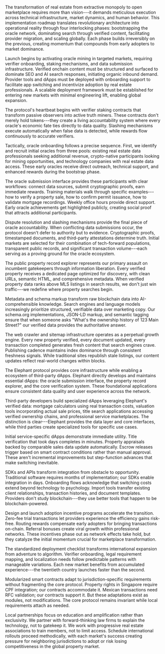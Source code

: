 
The transformation of real estate from extractive monopoly to open marketplace requires more than vision---it demands
meticulous execution across technical infrastructure, market dynamics, and human behavior. This implementation roadmap
translates revolutionary architecture into operational reality through four interlocking phases: bootstrapping the
oracle network, dominating search through verified content, facilitating provider migration, and scaling globally. Each
phase builds irreversibly on the previous, creating momentum that compounds from early adopters to market dominance.

Launch begins by activating oracle mining in targeted markets, requiring verifier onboarding, staking mechanisms, and
data submission infrastructure. Verified onchain content must be structured and surfaced to dominate SEO and AI search
responses, initiating organic inbound demand. Provider tools and dApps must be deployed with onboarding support to
facilitate app switching and incentivize adoption by real estate professionals. A scalable deployment framework must be
established for entering new markets with minimal engineering lift, enabling global expansion.


The protocol's heartbeat begins with verifier staking contracts that transform passive observers into active truth
miners. These contracts don't merely hold tokens---they create a living accountability system where every oracle's
economic fate ties directly to data quality. Slashing mechanisms execute automatically when false data is detected,
while rewards flow continuously to accurate verifiers.

Tactically, oracle onboarding follows a precise sequence. First, we identify and recruit initial oracles from three
pools: existing real estate data professionals seeking additional revenue, crypto-native participants looking for mining
opportunities, and technology companies with real estate data access. These early oracles receive direct outreach,
technical support, and enhanced rewards during the bootstrap phase.

The oracle submission interface provides these participants with clear workflows: connect data sources, submit
cryptographic proofs, earn immediate rewards. Training materials walk through specific examples---how to verify a
property sale, how to confirm permit issuance, how to validate mortgage recordings. Weekly office hours provide direct
support. Early oracle achievements get highlighted publicly, creating social proof that attracts additional
participants.

Dispute resolution and slashing mechanisms provide the final piece of oracle accountability. When conflicting data
submissions occur, the protocol doesn't defer to authority but to evidence. Cryptographic proofs, timestamped documents,
and third-party attestations determine truth. Initial markets are selected for their combination of tech-forward
populations, transparent public records, and significant transaction volume---each serving as a proving ground for the
oracle ecosystem.


The public property record explorer represents our primary assault on incumbent gatekeepers through information
liberation. Every verified property receives a dedicated page optimized for discovery, with clean URLs, semantic HTML,
and comprehensive metadata. When verified property data ranks above MLS listings in search results, we don't just win
traffic---we redefine where property searches begin.

Metadata and schema markup transform raw blockchain data into AI-comprehensible knowledge. Search engines and language
models increasingly prioritize structured, verifiable data over marketing copy. Our schema.org implementations, JSON-LD
markup, and semantic tagging ensure that when someone asks \"What's the ownership history of 123 Main Street?\" our
verified data provides the authoritative answer.

The web crawler and sitemap infrastructure operates as a perpetual growth engine. Every new property verified, every
document updated, every transaction completed generates fresh content that search engines crave. Publishing cadence
maintains index dominance through consistent freshness signals. While traditional sites republish stale listings, our
content updates reflect real-world changes within blocks.


The Elephant protocol provides core infrastructure while enabling a ecosystem of third-party dApps. Elephant directly
develops and maintains essential dApps: the oracle submission interface, the property record explorer, and the core
verification system. These foundational applications ensure consistent data quality and user experience across the
network.

Third-party developers build specialized dApps leveraging Elephant's verified data: mortgage calculators using real
transaction costs, valuation tools incorporating actual sale prices, title search applications accessing verified
ownership chains, and professional service marketplaces. The distinction is clear---Elephant provides the data layer and
core interfaces, while third parties create specialized tools for specific use cases.

Initial service-specific dApps demonstrate immediate utility. Title verification that took days completes in minutes.
Property appraisals backed by comparable sales data update automatically. Escrow releases trigger based on smart
contract conditions rather than manual approval. These aren't incremental improvements but step-function advances that
make switching inevitable.

SDKs and APIs transform integration from obstacle to opportunity. Traditional software requires months of
implementation; our SDKs enable integration in days. Onboarding flows acknowledge that switching costs extend beyond
technology to psychology. Import tools transfer existing client relationships, transaction histories, and document
templates. Providers don't study blockchain---they use better tools that happen to be blockchain-powered.

Design and launch adoption incentive programs accelerate the transition. Zero-fee trial transactions let providers
experience the efficiency gains risk-free. Routing rewards compensate early adopters for bringing transactions on-chain.
Referral bonuses create viral growth within professional networks. These incentives phase out as network effects take
hold, but they catalyze the initial momentum crucial for marketplace transformation.


The standardized deployment checklist transforms international expansion from adventure to algorithm. Verifier
onboarding, legal requirement mapping, and localization needs follow predictable patterns with manageable variations.
Each new market benefits from accumulated experience---the twentieth country launches faster than the second.

Modularized smart contracts adapt to jurisdiction-specific requirements without fragmenting the core protocol. Property
rights in Singapore require CPF integration; our contracts accommodate it. Mexican transactions need RFC validation; our
contracts support it. But these adaptations exist as modules, not modifications. The core protocol remains invariant
while local requirements attach as needed.

Local partnerships focus on education and amplification rather than exclusivity. We partner with forward-thinking law
firms to explain the technology, not to gatekeep it. We work with progressive real estate associations to train members,
not to limit access. Schedule international rollouts proceed methodically, with each market's success creating pressure
for neighboring jurisdictions to adopt or risk losing competitiveness in the global property market.
